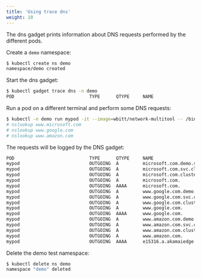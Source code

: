 ```yaml
---
title: 'Using trace dns'
weight: 10
---
```


The dns gadget prints information about DNS requests performed by the different
pods.

Create a `demo` namespace:

```bash
$ kubectl create ns demo
namespace/demo created
```

Start the dns gadget:

```bash
$ kubectl gadget trace dns -n demo
POD                            TYPE      QTYPE     NAME
```

Run a pod on a different terminal and perform some DNS requests:

```bash
$ kubectl -n demo run mypod -it --image=wbitt/network-multitool -- /bin/sh
# nslookup www.microsoft.com
# nslookup www.google.com
# nslookup www.amazon.com
```

The requests will be logged by the DNS gadget:

```bash
POD                            TYPE      QTYPE     NAME
mypod                          OUTGOING  A         microsoft.com.demo.svc.cluster.local.
mypod                          OUTGOING  A         microsoft.com.svc.cluster.local.
mypod                          OUTGOING  A         microsoft.com.cluster.local.
mypod                          OUTGOING  A         microsoft.com.
mypod                          OUTGOING  AAAA      microsoft.com.
mypod                          OUTGOING  A         www.google.com.demo.svc.cluster.local.
mypod                          OUTGOING  A         www.google.com.svc.cluster.local.
mypod                          OUTGOING  A         www.google.com.cluster.local.
mypod                          OUTGOING  A         www.google.com.
mypod                          OUTGOING  AAAA      www.google.com.
mypod                          OUTGOING  A         www.amazon.com.demo.svc.cluster.local.
mypod                          OUTGOING  A         www.amazon.com.svc.cluster.local.
mypod                          OUTGOING  A         www.amazon.com.cluster.local.
mypod                          OUTGOING  A         www.amazon.com.
mypod                          OUTGOING  AAAA      e15316.a.akamaiedge.net.
```

Delete the demo test namespace:

```bash
$ kubectl delete ns demo
namespace "demo" deleted
```
